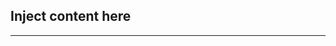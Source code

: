 <!-- .slide: data-background-color="hsl(210 80% 20%)" -->

## Inject content here

---
<!-- End section -->